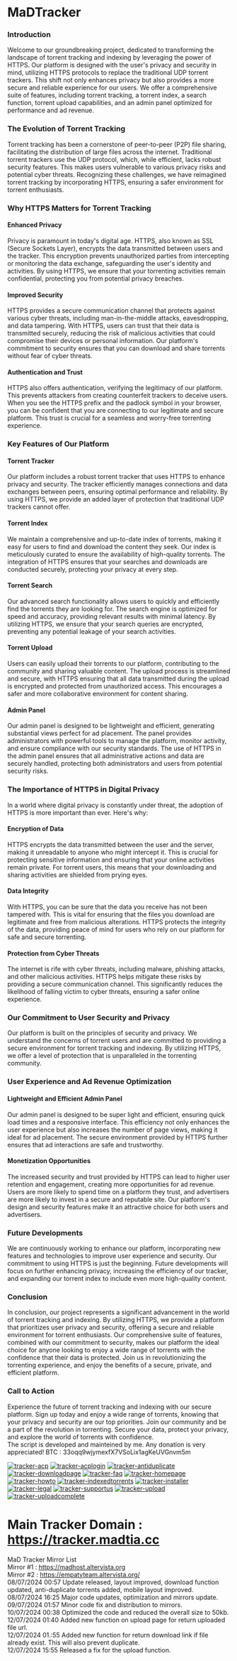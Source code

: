 # MaDTracker
### Introduction

Welcome to our groundbreaking project, dedicated to transforming the landscape of torrent tracking and indexing by leveraging the power of HTTPS. Our platform is designed with the user's privacy and security in mind, utilizing HTTPS protocols to replace the traditional UDP torrent trackers. This shift not only enhances privacy but also provides a more secure and reliable experience for our users. We offer a comprehensive suite of features, including torrent tracking, a torrent index, a search function, torrent upload capabilities, and an admin panel optimized for performance and ad revenue. 

### The Evolution of Torrent Tracking

Torrent tracking has been a cornerstone of peer-to-peer (P2P) file sharing, facilitating the distribution of large files across the internet. Traditional torrent trackers use the UDP protocol, which, while efficient, lacks robust security features. This makes users vulnerable to various privacy risks and potential cyber threats. Recognizing these challenges, we have reimagined torrent tracking by incorporating HTTPS, ensuring a safer environment for torrent enthusiasts.

### Why HTTPS Matters for Torrent Tracking

#### Enhanced Privacy

Privacy is paramount in today's digital age. HTTPS, also known as SSL (Secure Sockets Layer), encrypts the data transmitted between users and the tracker. This encryption prevents unauthorized parties from intercepting or monitoring the data exchange, safeguarding the user's identity and activities. By using HTTPS, we ensure that your torrenting activities remain confidential, protecting you from potential privacy breaches.

#### Improved Security

HTTPS provides a secure communication channel that protects against various cyber threats, including man-in-the-middle attacks, eavesdropping, and data tampering. With HTTPS, users can trust that their data is transmitted securely, reducing the risk of malicious activities that could compromise their devices or personal information. Our platform's commitment to security ensures that you can download and share torrents without fear of cyber threats.

#### Authentication and Trust

HTTPS also offers authentication, verifying the legitimacy of our platform. This prevents attackers from creating counterfeit trackers to deceive users. When you see the HTTPS prefix and the padlock symbol in your browser, you can be confident that you are connecting to our legitimate and secure platform. This trust is crucial for a seamless and worry-free torrenting experience.

### Key Features of Our Platform

#### Torrent Tracker

Our platform includes a robust torrent tracker that uses HTTPS to enhance privacy and security. The tracker efficiently manages connections and data exchanges between peers, ensuring optimal performance and reliability. By using HTTPS, we provide an added layer of protection that traditional UDP trackers cannot offer.

#### Torrent Index

We maintain a comprehensive and up-to-date index of torrents, making it easy for users to find and download the content they seek. Our index is meticulously curated to ensure the availability of high-quality torrents. The integration of HTTPS ensures that your searches and downloads are conducted securely, protecting your privacy at every step.

#### Torrent Search

Our advanced search functionality allows users to quickly and efficiently find the torrents they are looking for. The search engine is optimized for speed and accuracy, providing relevant results with minimal latency. By utilizing HTTPS, we ensure that your search queries are encrypted, preventing any potential leakage of your search activities.

#### Torrent Upload

Users can easily upload their torrents to our platform, contributing to the community and sharing valuable content. The upload process is streamlined and secure, with HTTPS ensuring that all data transmitted during the upload is encrypted and protected from unauthorized access. This encourages a safer and more collaborative environment for content sharing.

#### Admin Panel

Our admin panel is designed to be lightweight and efficient, generating substantial views perfect for ad placement. The panel provides administrators with powerful tools to manage the platform, monitor activity, and ensure compliance with our security standards. The use of HTTPS in the admin panel ensures that all administrative actions and data are securely handled, protecting both administrators and users from potential security risks.

### The Importance of HTTPS in Digital Privacy

In a world where digital privacy is constantly under threat, the adoption of HTTPS is more important than ever. Here's why:

#### Encryption of Data

HTTPS encrypts the data transmitted between the user and the server, making it unreadable to anyone who might intercept it. This is crucial for protecting sensitive information and ensuring that your online activities remain private. For torrent users, this means that your downloading and sharing activities are shielded from prying eyes.

#### Data Integrity

With HTTPS, you can be sure that the data you receive has not been tampered with. This is vital for ensuring that the files you download are legitimate and free from malicious alterations. HTTPS protects the integrity of the data, providing peace of mind for users who rely on our platform for safe and secure torrenting.

#### Protection from Cyber Threats

The internet is rife with cyber threats, including malware, phishing attacks, and other malicious activities. HTTPS helps mitigate these risks by providing a secure communication channel. This significantly reduces the likelihood of falling victim to cyber threats, ensuring a safer online experience.

### Our Commitment to User Security and Privacy

Our platform is built on the principles of security and privacy. We understand the concerns of torrent users and are committed to providing a secure environment for torrent tracking and indexing. By utilizing HTTPS, we offer a level of protection that is unparalleled in the torrenting community. 

### User Experience and Ad Revenue Optimization

#### Lightweight and Efficient Admin Panel

Our admin panel is designed to be super light and efficient, ensuring quick load times and a responsive interface. This efficiency not only enhances the user experience but also increases the number of page views, making it ideal for ad placement. The secure environment provided by HTTPS further ensures that ad interactions are safe and trustworthy.

#### Monetization Opportunities

The increased security and trust provided by HTTPS can lead to higher user retention and engagement, creating more opportunities for ad revenue. Users are more likely to spend time on a platform they trust, and advertisers are more likely to invest in a secure and reputable site. Our platform's design and security features make it an attractive choice for both users and advertisers.

### Future Developments

We are continuously working to enhance our platform, incorporating new features and technologies to improve user experience and security. Our commitment to using HTTPS is just the beginning. Future developments will focus on further enhancing privacy, increasing the efficiency of our tracker, and expanding our torrent index to include even more high-quality content.

### Conclusion

In conclusion, our project represents a significant advancement in the world of torrent tracking and indexing. By utilizing HTTPS, we provide a platform that prioritizes user privacy and security, offering a secure and reliable environment for torrent enthusiasts. Our comprehensive suite of features, combined with our commitment to security, makes our platform the ideal choice for anyone looking to enjoy a wide range of torrents with the confidence that their data is protected. Join us in revolutionizing the torrenting experience, and enjoy the benefits of a secure, private, and efficient platform.

### Call to Action

Experience the future of torrent tracking and indexing with our secure platform. Sign up today and enjoy a wide range of torrents, knowing that your privacy and security are our top priorities. Join our community and be a part of the revolution in torrenting. Secure your data, protect your privacy, and explore the world of torrents with confidence.<br>
The script is developed and mainteined by me. Any donation is very appreciated! BTC : 33oqq9wjymexfX7VSoLix1agKeUVGnvm5m<br>

<a href="https://ibb.co/9wdhLP8"><img src="https://i.ibb.co/9wdhLP8/tracker-acp.png" alt="tracker-acp" border="0"></a> <a href="https://ibb.co/fM4wL3r"><img src="https://i.ibb.co/fM4wL3r/tracker-acplogin.png" alt="tracker-acplogin" border="0"></a> <a href="https://ibb.co/NnBHnPH"><img src="https://i.ibb.co/NnBHnPH/tracker-antiduplicate.png" alt="tracker-antiduplicate" border="0"></a> <a href="https://ibb.co/DDTQVyf"><img src="https://i.ibb.co/DDTQVyf/tracker-downloadpage.png" alt="tracker-downloadpage" border="0"></a> <a href="https://ibb.co/2ZK3G4L"><img src="https://i.ibb.co/2ZK3G4L/tracker-faq.png" alt="tracker-faq" border="0"></a> <a href="https://ibb.co/prB0XsG"><img src="https://i.ibb.co/prB0XsG/tracker-homepage.png" alt="tracker-homepage" border="0"></a> <a href="https://ibb.co/9yyHTd3"><img src="https://i.ibb.co/9yyHTd3/tracker-howto.png" alt="tracker-howto" border="0"></a> <a href="https://ibb.co/0crF5bp"><img src="https://i.ibb.co/0crF5bp/tracker-indexedtorrents.png" alt="tracker-indexedtorrents" border="0"></a> <a href="https://ibb.co/8zqqL38"><img src="https://i.ibb.co/8zqqL38/tracker-installer.png" alt="tracker-installer" border="0"></a> <a href="https://ibb.co/KVJWRcC"><img src="https://i.ibb.co/KVJWRcC/tracker-legal.png" alt="tracker-legal" border="0"></a> <a href="https://ibb.co/mFsV0WW"><img src="https://i.ibb.co/mFsV0WW/tracker-supportus.png" alt="tracker-supportus" border="0"></a> <a href="https://ibb.co/wd5xssC"><img src="https://i.ibb.co/wd5xssC/tracker-upload.png" alt="tracker-upload" border="0"></a> <a href="https://ibb.co/q5dVxKz"><img src="https://i.ibb.co/q5dVxKz/tracker-uploadcomplete.png" alt="tracker-uploadcomplete" border="0"></a>

# Main Tracker Domain : https://tracker.madtia.cc<br>
MaD Tracker Mirror List<br>
Mirror #1 : https://madhost.altervista.org<br>
Mirror #2 : https://empatyteam.altervista.org/<br>
08/07/2024 00:57 Update released, layout improved, download function updated, anti-duplicate torrents added, mobile layout improved.<br>
08/07/2024 16:25 Major code updates, optimization and mirrors update.<br>
09/07/2024 01:57 Minor code fix and distribution to mirrors.<br>
10/07/2024 00:38 Optimized the code and reduced the overall size to 50kb.<br>
12/07/2024 01:40 Added new function on upload page for return uploaded file url.<br>
12/07/2024 01.:55 Added new function for return download link if file already exist. This will also prevent duplicate.<br>
12/07/2024 15:55 Released a fix for the upload function.<br>
